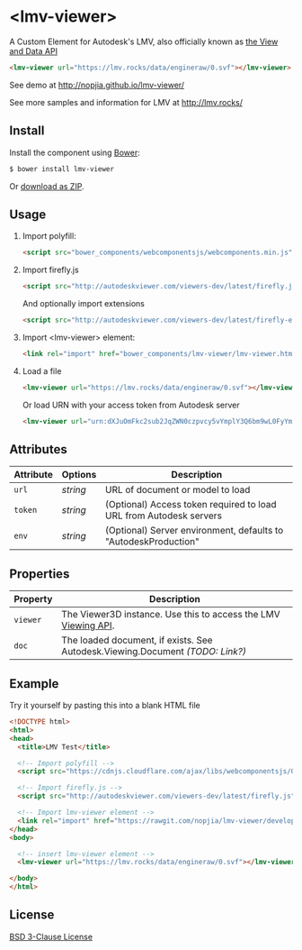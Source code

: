 # &lt;lmv-viewer&gt;

A Custom Element for Autodesk's LMV, also officially known as [the View and Data API](http://developer-autodesk.github.io/)

```html
<lmv-viewer url="https://lmv.rocks/data/engineraw/0.svf"></lmv-viewer>
```

See demo at http://nopjia.github.io/lmv-viewer/

See more samples and information for LMV at http://lmv.rocks/

## Install

Install the component using [Bower](http://bower.io/):

```sh
$ bower install lmv-viewer
```

Or [download as ZIP](https://github.com/nopjia/lmv-viewer/archive/master.zip).

## Usage

1. Import polyfill:
    ```html
    <script src="bower_components/webcomponentsjs/webcomponents.min.js"></script>
    ```

1. Import firefly.js
    ```html
    <script src="http://autodeskviewer.com/viewers-dev/latest/firefly.js"></script>
    ```
    And optionally import extensions
    ```html
    <script src="http://autodeskviewer.com/viewers-dev/latest/firefly-extensions.js"></script>
    ```

1. Import &lt;lmv-viewer&gt; element:
    ```html
    <link rel="import" href="bower_components/lmv-viewer/lmv-viewer.html">
    ```

1. Load a file
    ```html
    <lmv-viewer url="https://lmv.rocks/data/engineraw/0.svf"></lmv-viewer>
    ```
    Or load URN with your access token from Autodesk server
    ```html
    <lmv-viewer url="urn:dXJuOmFkc2sub2JqZWN0czpvcy5vYmplY3Q6bm9wL0FyYm9yUHJlc3MuZHdm" token="7twj3okWPRkbBMtpfUSN5hZkcAkv"></lmv-viewer>
    ```

## Attributes

Attribute | Options  | Description
---       | ---      | ---
`url`     | *string* | URL of document or model to load
`token`   | *string* | (Optional) Access token required to load URL from Autodesk servers
`env`     | *string* | (Optional) Server environment, defaults to "AutodeskProduction"

## Properties

Property  | Description
---       | ---
`viewer`  | The Viewer3D instance. Use this to access the LMV [Viewing API](https://s3.amazonaws.com/autodesk.viewingservice.viewers.prod/1.2.13/docs/index.html).
`doc`     | The loaded document, if exists. See Autodesk.Viewing.Document _(TODO: Link?)_

## Example

Try it yourself by pasting this into a blank HTML file
```html
<!DOCTYPE html>
<html>
<head>
  <title>LMV Test</title>

  <!-- Import polyfill -->
  <script src="https://cdnjs.cloudflare.com/ajax/libs/webcomponentsjs/0.7.3/webcomponents.min.js"></script>

  <!-- Import firefly.js -->
  <script src="http://autodeskviewer.com/viewers-dev/latest/firefly.js"></script>

  <!-- Import lmv-viewer element -->
  <link rel="import" href="https://rawgit.com/nopjia/lmv-viewer/develop/lmv-viewer.html">
</head>
<body>

  <!-- insert lmv-viewer element -->
  <lmv-viewer url="https://lmv.rocks/data/engineraw/0.svf"></lmv-viewer>

</body>
</html>
```


## License

[BSD 3-Clause License](http://opensource.org/licenses/BSD-3-Clause)

